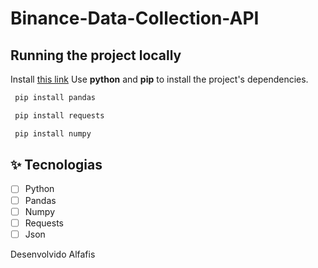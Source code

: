# Binance-Data-Collection-API

## Running the project locally

Install [this link]([https://www.python.org/downloads]) Use **python** and **pip** to install the project's dependencies.

```cl
 pip install pandas
```

```cl
 pip install requests
```


```cl
 pip install numpy
```

## ✨ Tecnologias

-   [ ] Python
-   [ ] Pandas
-   [ ] Numpy
-   [ ] Requests
-   [ ] Json

Desenvolvido Alfafis

